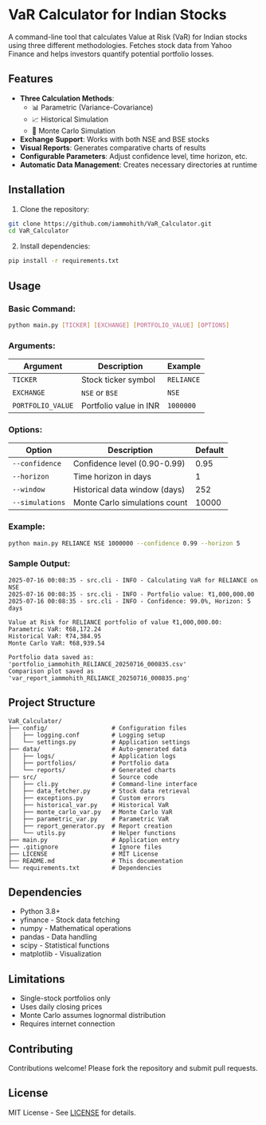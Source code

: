 # VaR Calculator for Indian Stocks

A command-line tool that calculates Value at Risk (VaR) for Indian stocks using three different methodologies. Fetches stock data from Yahoo Finance and helps investors quantify potential portfolio losses.

## Features

- **Three Calculation Methods**:
  - 📊 Parametric (Variance-Covariance)
  - 📈 Historical Simulation
  - 🎲 Monte Carlo Simulation
- **Exchange Support**: Works with both NSE and BSE stocks
- **Visual Reports**: Generates comparative charts of results
- **Configurable Parameters**: Adjust confidence level, time horizon, etc.
- **Automatic Data Management**: Creates necessary directories at runtime

## Installation

1. Clone the repository:
```bash
git clone https://github.com/iammohith/VaR_Calculator.git
cd VaR_Calculator
```

2. Install dependencies:
```bash
pip install -r requirements.txt
```

## Usage

### Basic Command:
```bash
python main.py [TICKER] [EXCHANGE] [PORTFOLIO_VALUE] [OPTIONS]
```

### Arguments:
| Argument          | Description                         | Example       |
|-------------------|-------------------------------------|---------------|
| `TICKER`          | Stock ticker symbol                 | `RELIANCE`    |
| `EXCHANGE`        | `NSE` or `BSE`                      | `NSE`         |
| `PORTFOLIO_VALUE` | Portfolio value in INR              | `1000000`     |

### Options:
| Option              | Description                          | Default |
|---------------------|--------------------------------------|---------|
| `--confidence`      | Confidence level (0.90-0.99)         | 0.95    |
| `--horizon`         | Time horizon in days                 | 1       |
| `--window`          | Historical data window (days)        | 252     |
| `--simulations`     | Monte Carlo simulations count        | 10000   |

### Example:
```bash
python main.py RELIANCE NSE 1000000 --confidence 0.99 --horizon 5
```

### Sample Output:
```
2025-07-16 00:08:35 - src.cli - INFO - Calculating VaR for RELIANCE on NSE
2025-07-16 00:08:35 - src.cli - INFO - Portfolio value: ₹1,000,000.00
2025-07-16 00:08:35 - src.cli - INFO - Confidence: 99.0%, Horizon: 5 days

Value at Risk for RELIANCE portfolio of value ₹1,000,000.00:
Parametric VaR: ₹68,172.24
Historical VaR: ₹74,384.95
Monte Carlo VaR: ₹68,939.54

Portfolio data saved as: 'portfolio_iammohith_RELIANCE_20250716_000835.csv'
Comparison plot saved as 'var_report_iammohith_RELIANCE_20250716_000835.png'
```

## Project Structure

```
VaR_Calculator/
├── config/                  # Configuration files
│   ├── logging.conf         # Logging setup
│   └── settings.py          # Application settings
├── data/                    # Auto-generated data
│   ├── logs/                # Application logs
│   ├── portfolios/          # Portfolio data
│   └── reports/             # Generated charts
├── src/                     # Source code
│   ├── cli.py               # Command-line interface
│   ├── data_fetcher.py      # Stock data retrieval
│   ├── exceptions.py        # Custom errors
│   ├── historical_var.py    # Historical VaR
│   ├── monte_carlo_var.py   # Monte Carlo VaR
│   ├── parametric_var.py    # Parametric VaR
│   ├── report_generator.py  # Report creation
│   └── utils.py             # Helper functions
├── main.py                  # Application entry
├── .gitignore               # Ignore files
├── LICENSE                  # MIT License
├── README.md                # This documentation
└── requirements.txt         # Dependencies
```

## Dependencies

- Python 3.8+
- yfinance - Stock data fetching
- numpy - Mathematical operations
- pandas - Data handling
- scipy - Statistical functions
- matplotlib - Visualization

## Limitations

- Single-stock portfolios only
- Uses daily closing prices
- Monte Carlo assumes lognormal distribution
- Requires internet connection

## Contributing

Contributions welcome! Please fork the repository and submit pull requests.

## License

MIT License - See [LICENSE](LICENSE) for details.
